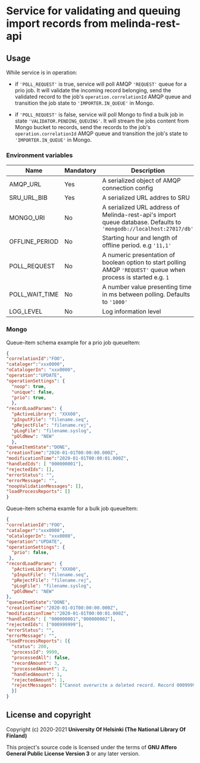 # Service for validating and queuing import records from melinda-rest-api

## Usage
While service is in operation:

- if `'POLL_REQUEST'` is true, service will poll AMQP `'REQUEST'` queue for a prio job. It will validate the incoming record belonging, send the validated record to the job's `operation.correlationId` AMQP queue and transition the job state to `'IMPORTER.IN_QUEUE'` in Mongo.

- if `'POLL_REQUEST'` is false, service will poll Mongo to find a bulk job in state `'VALIDATOR.PENDING_QUEUING'`. It will stream the jobs content from Mongo bucket to records, send the records to the job's `operation.correlationId` AMQP queue and transition the job's state to `'IMPORTER.IN_QUEUE'` in Mongo.

### Environment variables
| Name           | Mandatory | Description                                                                                                        |
|----------------|-----------|--------------------------------------------------------------------------------------------------------------------|
| AMQP_URL       | Yes       | A serialized object of AMQP connection config                                                                      |
| SRU_URL_BIB    | Yes       | A serialized URL addres to SRU                                                                                     |
| MONGO_URI      | No        | A serialized URL address of Melinda-rest-api's import queue database. Defaults to `'mongodb://localhost:27017/db'` |
| OFFLINE_PERIOD | No        | Starting hour and length of offline period. e.g `'11,1'`                                                           |
| POLL_REQUEST   | No        | A numeric presentation of boolean option to start polling AMQP `'REQUEST'` queue when process is started e.g. `1`  |
| POLL_WAIT_TIME | No        | A number value presenting time in ms between polling. Defaults to `'1000'`                                         |
| LOG_LEVEL      | No        | Log information level                                                                                              |

### Mongo

Queue-item schema example for a prio job queueItem:
```json
{
"correlationId":"FOO",
"cataloger":"xxx0000",
"oCatalogerIn": "xxx0000",
"operation":"UPDATE",
"operationSettings": {
  "noop": true,
  "unique": false,
  "prio": true,
  },
"recordLoadParams": {
  "pActiveLibrary": "XXX00",
  "pInputFile": "filename.seq",
  "pRejectFile": "filename.rej",
  "pLogFile": "filename.syslog",
  "pOldNew": "NEW"
  },
"queueItemState":"DONE",
"creationTime":"2020-01-01T00:00:00.000Z",
"modificationTime":"2020-01-01T00:00:01.000Z",
"handledIds": [ "000000001"],
"rejectedIds": [],
"errorStatus": "",
"errorMessage": "",
"noopValidationMessages": [],
"loadProcessReports": []
}
```

Queue-item schema examle for a bulk job queueItem:
```json
{
"correlationId":"FOO",
"cataloger":"xxx0000",
"oCatalogerIn": "xxx0000",
"operation":"UPDATE",
"operationSettings": {
  "prio": false,
 },
"recordLoadParams": {
  "pActiveLibrary": "XXX00",
  "pInputFile": "filename.seq",
  "pRejectFile": "filename.rej",
  "pLogFile": "filename.syslog",
  "pOldNew": "NEW"
},
"queueItemState":"DONE",
"creationTime":"2020-01-01T00:00:00.000Z",
"modificationTime":"2020-01-01T00:00:01.000Z",
"handledIds": [ "000000001","000000002"],
"rejectedIds": ["000999999"],
"errorStatus": "",
"errorMessage": "",
"loadProcessReports": [{
  "status": 200,
  "processId": 9999,
  "processedAll": false,
  "recordAmount": 3,
  "processedAmount": 2,
  "handledAmount": 1,
  "rejectedAmount": 1,
  "rejectMessages": ["Cannot overwrite a deleted record. Record 000999999 is written to rej file"]
  }]
}
```

## License and copyright

Copyright (c) 2020-2021 **University Of Helsinki (The National Library Of Finland)**

This project's source code is licensed under the terms of **GNU Affero General Public License Version 3** or any later version.
